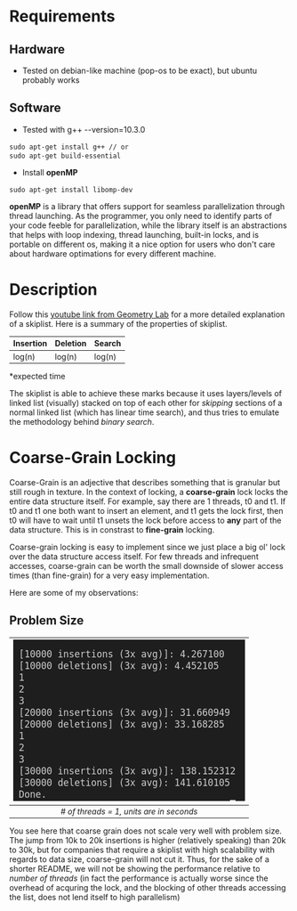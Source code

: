
# Requirements

## Hardware
- Tested on debian-like machine (pop-os to be exact), but ubuntu probably works

## Software
- Tested with g++ --version=10.3.0
```
sudo apt-get install g++ // or
sudo apt-get build-essential
```
-  Install **openMP**
```
sudo apt-get install libomp-dev
```
**openMP** is a library that offers support for seamless parallelization through thread launching. As the programmer, you only need to identify parts of your code feeble for parallelization, while the library itself is an abstractions that helps with loop indexing, thread launching, built-in locks, and is portable on different os, making it a nice option for users who don't care about hardware optimations for every different machine. 


# Description

Follow this [youtube link from Geometry Lab](https://www.youtube.com/watch?v=NDGpsfwAaqo&t=705s&ab_channel=GeometryLab) for a more detailed explanation of a skiplist. Here is a summary of the properties of skiplist.

| Insertion | Deletion | Search |
| --------- | -------- | ------ |
| log(n)    | log(n)   | log(n) |

\*expected time

The skiplist is able to achieve these marks because it uses layers/levels of linked list (visually) stacked on top of each other for *skipping* sections of a normal linked list (which has linear time search), and thus tries to emulate the methodology behind *binary search*.

# Coarse-Grain Locking
Coarse-Grain is an adjective that describes something that is granular but still rough in texture. In the context of locking, a **coarse-grain** lock locks the entire data structure itself. For example, say there are 1 threads, t0 and t1. If t0 and t1 one both want to insert an element, and t1 gets the lock first, then t0 will have to wait until t1 unsets the lock before access to **any** part of the data structure. This is in constrast to **fine-grain** locking. 

Coarse-grain locking is easy to implement since we just place a big ol' lock over the data structure access itself. For few threads and infrequent accesses, coarse-grain can be worth the small downside of slower access times (than fine-grain) for a very easy implementation. 

Here are some of my observations:

## Problem Size
| ![](imgs/coarse-grain-problem-output.png) |
|:--:|
|*# of threads = 1, units are in seconds*|

You see here that coarse grain does not scale very well with problem size. The jump from 10k to 20k insertions is higher (relatively speaking) than 20k to 30k, but for companies that require a skiplist with high scalability with regards to data size, coarse-grain will not cut it. Thus, for the sake of a shorter README, we will not be showing the performance relative to *number of threads* (in fact the performance is actually worse since the overhead of acquring the lock, and the blocking of other threads accessing the list, does not lend itself to high parallelism)
